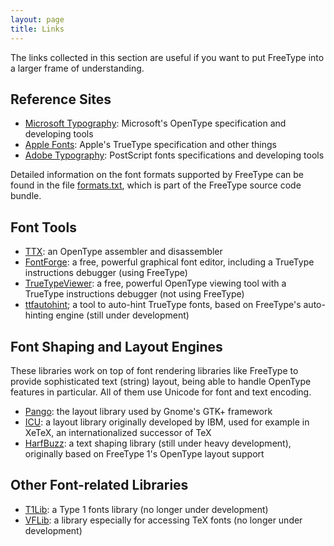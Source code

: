 ```yaml
---
layout: page
title: Links
---
```


The links collected in this section are useful if you want to put FreeType into a larger frame of understanding.

## Reference Sites

* [Microsoft Typography][ms]: Microsoft's OpenType specification and developing tools
* [Apple Fonts][apple]: Apple's TrueType specification and other things
* [Adobe Typography][adobe]: PostScript fonts specifications and developing tools

Detailed information on the font formats supported by FreeType can be found in the file [formats.txt][formats], which is part of the FreeType source code bundle.

[ms]: http://www.microsoft.com/typography/
[apple]: http://developer.apple.com/fonts/
[adobe]: http://www.adobe.com/products/type.html
[formats]: http://git.savannah.gnu.org/cgit/freetype/freetype2.git/tree/docs/formats.txt

## Font Tools

* [TTX][ttx]: an OpenType assembler and disassembler
* [FontForge][fontforge]: a free, powerful graphical font editor, including a TrueType instructions debugger (using FreeType)
* [TrueTypeViewer][ttv]: a free, powerful OpenType viewing tool with a TrueType instructions debugger (not using FreeType)
* [ttfautohint][ttfautohint]; a tool to auto-hint TrueType fonts, based on FreeType's auto-hinting engine (still under development)

[ttx]: https://github.com/behdad/fonttools/
[fontforge]: http://fontforge.org/
[ttv]: http://home.kabelfoon.nl/~slam/fonts/truetypeviewer.html
[ttfautohint]: http://www.freetype.org/ttfautohint/

## Font Shaping and Layout Engines

These libraries work on top of font rendering libraries like FreeType to provide sophisticated text (string) layout, being able to handle OpenType features in particular. All of them use Unicode for font and text encoding.

* [Pango][pango]: the layout library used by Gnome's GTK+ framework
* [ICU][icu]: a layout library originally developed by IBM, used for example in XeTeX, an internationalized successor of TeX
* [HarfBuzz][harfbuzz]: a text shaping library (still under heavy development), originally based on FreeType 1's OpenType layout support

[pango]: http://www.pango.org/
[icu]: http://www.icu-project.org/
[harfbuzz]: http://harfbuzz.org/

## Other Font-related Libraries

* [T1Lib][t1lib]: a Type 1 fonts library (no longer under development)
* [VFLib][vflib]: a library especially for accessing TeX fonts (no longer under development)

[t1lib]: http://www.t1lib.org/
[vflib]: http://www-masu.ist.osaka-u.ac.jp/~kakugawa/VFlib/
